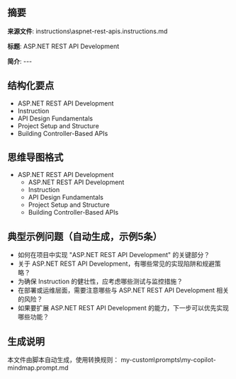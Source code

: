 ## 摘要

**来源文件**: instructions\aspnet-rest-apis.instructions.md

**标题**: ASP.NET REST API Development

**简介**: ---

## 结构化要点

- ASP.NET REST API Development
- Instruction
- API Design Fundamentals
- Project Setup and Structure
- Building Controller-Based APIs

## 思维导图格式

- ASP.NET REST API Development
  - ASP.NET REST API Development
  - Instruction
  - API Design Fundamentals
  - Project Setup and Structure
  - Building Controller-Based APIs

## 典型示例问题（自动生成，示例5条）

- 如何在项目中实现 "ASP.NET REST API Development" 的关键部分？
- 关于 ASP.NET REST API Development，有哪些常见的实现陷阱和规避策略？
- 为确保 Instruction 的健壮性，应考虑哪些测试与监控措施？
- 在部署或运维层面，需要注意哪些与 ASP.NET REST API Development 相关的风险？
- 如果要扩展 ASP.NET REST API Development 的能力，下一步可以优先实现哪些功能？

## 生成说明

本文件由脚本自动生成，使用转换规则： my-custom\prompts\my-copilot-mindmap.prompt.md
